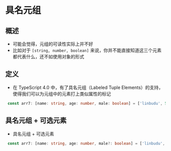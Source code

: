 # 具名元组

## 概述

+ 可能会觉得，元组的可读性实际上并不好
+ 比如对于 `[string, number, boolean]` 来说，你并不能直接知道这三个元素都代表什么，还不如使用对象的形式

## 定义

+ 在 TypeScript 4.0 中，有了具名元组（Labeled Tuple Elements）的支持，使得我们可以为元组中的元素打上类似属性的标记

 ```ts
  const arr7: [name: string, age: number, male: boolean] = ['linbudu', 599, true];
  ```

## 具名元组 + 可选元素

+ 具名元组 + 可选元素

 ```ts
  const arr7: [name: string, age: number, male?: boolean] = ['linbudu', 599, true];
  ```
